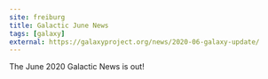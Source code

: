 ```yaml
---
site: freiburg
title: Galactic June News
tags: [galaxy]
external: https://galaxyproject.org/news/2020-06-galaxy-update/
---
```


The June 2020 Galactic News is out!
